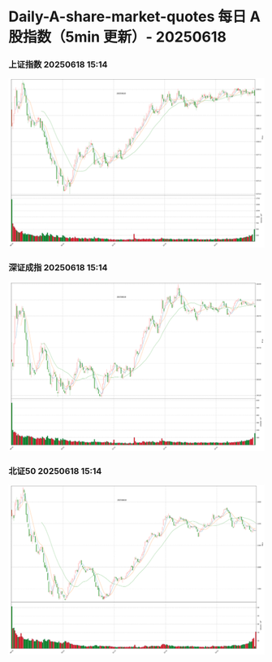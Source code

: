 
# Daily-A-share-market-quotes 每日 A 股指数（5min 更新）- 20250618

### 上证指数 20250618 15:14
![](./fig/2025/6/20250618-sh000001.png)

### 深证成指 20250618 15:14
![](./fig/2025/6/20250618-sz399001.png)

### 北证50 20250618 15:14
![](./fig/2025/6/20250618-bj899050.png)
